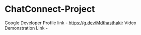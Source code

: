 # ChatConnect-Project
Google Developer Profile link - https://g.dev/Mdthasthakir
Video Demonstration Link - 
